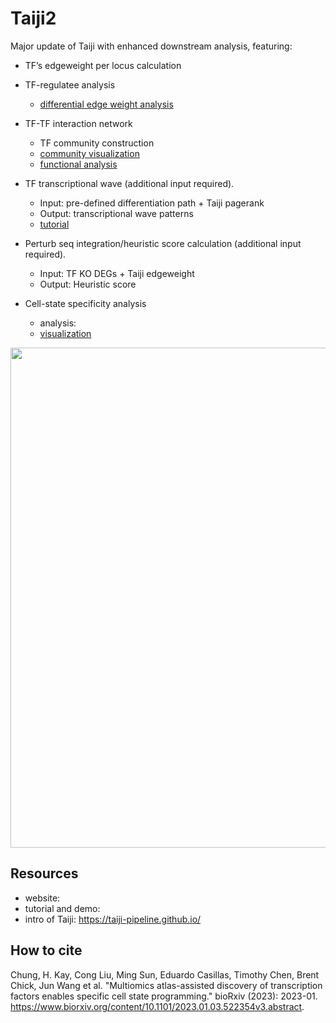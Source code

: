 # Taiji2
Major update of Taiji with enhanced downstream analysis, featuring:

- TF’s edgeweight per locus calculation

- TF-regulatee analysis
  - [differential edge weight analysis](https://rpubs.com/cong003/1201748)
 
- TF-TF interaction network
  - TF community construction
  - [community visualization](https://rpubs.com/cong003/1201736)
  - [functional analysis](https://rpubs.com/cong003/1216075)
    
- TF transcriptional wave (additional input required).
  - Input: pre-defined differentiation path + Taiji pagerank
  - Output: transcriptional wave patterns
  - [tutorial](https://rpubs.com/cong003/1201435)

- Perturb seq integration/heuristic score calculation (additional input required).
  - Input: TF KO DEGs + Taiji edgeweight
  - Output: Heuristic score
 
- Cell-state specificity analysis
  - analysis:
  - [visualization](https://rpubs.com/cong003/1201450)

<img src="https://github.com/cong-003/Taiji2/blob/main/figures/summary_fig.png" width="800">


## Resources
- website:
- tutorial and demo: 
- intro of Taiji: https://taiji-pipeline.github.io/ 

## How to cite
Chung, H. Kay, Cong Liu, Ming Sun, Eduardo Casillas, Timothy Chen, Brent Chick, Jun Wang et al. "Multiomics atlas-assisted discovery of transcription factors enables specific cell state programming." bioRxiv (2023): 2023-01. https://www.biorxiv.org/content/10.1101/2023.01.03.522354v3.abstract.
 
